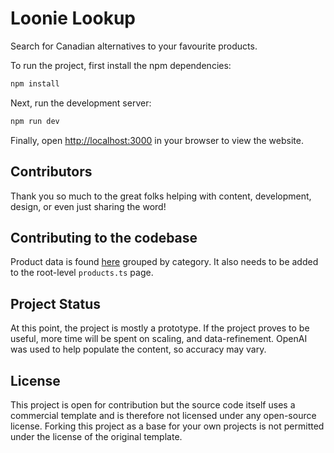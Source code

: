# Loonie Lookup

Search for Canadian alternatives to your favourite products.

To run the project, first install the npm dependencies:

```bash
npm install
```

Next, run the development server:

```bash
npm run dev
```

Finally, open [http://localhost:3000](http://localhost:3000) in your browser to view the website.

## Contributors

Thank you so much to the great folks helping with content, development, design, or even just sharing the word!

## Contributing to the codebase

Product data is found [here](https://github.com/jamespohalloran/loonie-lookup/tree/main/src/app/products) grouped by category.
It also needs to be added to the root-level `products.ts` page.

## Project Status

At this point, the project is mostly a prototype. If the project proves to be useful, more time will be spent on scaling, and data-refinement.
OpenAI was used to help populate the content, so accuracy may vary.

## License

This project is open for contribution but the source code itself uses a commercial template and is therefore not licensed under any open-source license. Forking this project as a base for your own projects is not permitted under the license of the original template.
